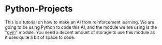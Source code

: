 # Python-Projects
This is a tutorial on how to make an AI from reinforcement learning. We are going to be using Python to code this AI, and the module we are using is the "[gym](https://github.com/openai/gym/)" module. You need a decent amount of storage to use this module as it
uses quite a bit of space to code. 
